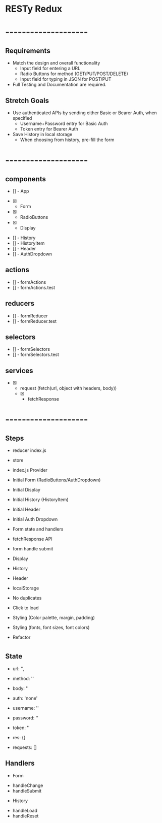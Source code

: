 # RESTy Redux

# --------------------

## Requirements
* Match the design and overall functionality
  * Input field for entering a URL
  * Radio Buttons for method (GET/PUT/POST/DELETE)
  * Input field for typing in JSON for POST/PUT
* Full Testing and Documentation are required.

## Stretch Goals
* Use authenticated APIs by sending either Basic or Bearer Auth, when specified
  * Username+Password entry for Basic Auth
  * Token entry for Bearer Auth
* Save History in local storage
  * When choosing from history, pre-fill the form

# --------------------

## components
- [] - App
- [X] - Form
- [X] - RadioButtons
- [X] - Display
- [] - History
- [] - HistoryItem
- [] - Header
- [] - AuthDropdown

## actions
- [] - formActions
- [] - formActions.test

## reducers
- [] - formReducer
- [] - formReducer.test

## selectors
- [] - formSelectors
- [] - formSelectors.test

## services
- [X] - request (fetch(url, object with headers, body))
  * [X] - fetchResponse

# --------------------

## Steps
- reducer index.js
- store
- index.js Provider
- Initial Form (RadioButtons/AuthDropdown)
- Initial Display
- Initial History (HistoryItem)
- Initial Header
- Initial Auth Dropdown
- Form state and handlers
- fetchResponse API
- form handle submit
- Display
- History
- Header
- localStorage
- No duplicates
- Click to load

- Styling (Color palette, margin, padding)
- Styling (fonts, font sizes, font colors)
- Refactor

# 

## State 
- url: '',
- method: ''
- body: ''
- auth: 'none'
- username: ''
- password: ''
- token: ''
- res: {}

- requests: []


## Handlers

- Form
* handleChange
* handleSubmit

- History
* handleLoad
* handleReset